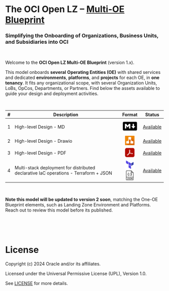 # **The OCI Open LZ &ndash; [Multi-OE Blueprint](#)**

### Simplifying the Onboarding of Organizations, Business Units, and Subsidiaries into OCI

&nbsp; 

Welcome to the **OCI Open LZ Multi-OE Blueprint** (version 1.x).

This model onboards **several** **Operating Entities (OE)** with shared services and dedicated **environments**, **platforms**, and **projects** for each OE, in **one tenancy**. It fits any organizational scope, with several Organization Units, LoBs, OpCos, Departments, or Partners. Find below the assets available to guide your design and deployment activities.

&nbsp;

| # | Description | Format   | Status |  
|---|---|:-:|---|
| 1 | High-level Design - MD | [<img src="../../commons/images/icon_md.jpg" width="45">](/blueprints/multi-oe/design/readme.md)   |  [Available](/blueprints/multi-oe/design/readme.md) |
| 2 | High-level Design - Drawio | [ <img src="../../commons/images/icon_drawio.jpg" width="30"> ](/blueprints/multi-oe/design/OCI_Open_LZ_Multi-OE-Blueprint.drawio) | [Available](/blueprints/multi-oe/design/OCI_Open_LZ_Multi-OE-Blueprint.drawio)
| 3 | High-level Design - PDF | [<img src="../../commons/images/icon_pdf.jpg" width="30">](/blueprints/multi-oe/design/OCI_Open_LZ_Multi-OE-Blueprint.pdf) | [Available](/blueprints/multi-oe/design/OCI_Open_LZ_Multi-OE-Blueprint.pdf) |
| 4 |  Multi-stack deployment for  distributed declarative IaC operations - Terraform + JSON | [<img src="../../commons/images/icon_terraform.jpg" width="32"><img src="../../commons/images/icon_json.jpg" width="30">](/blueprints/multi-oe/runtime/readme.md) | [Available](/blueprints/multi-oe/runtime/readme.md) |



&nbsp; 

**Note this model will be updated to version 2 soon**, matching the One-OE Blueprint elements, such as Landing Zone Environment and Platforms. Reach out to review this model before its published.

&nbsp; 

&nbsp; 

# License

Copyright (c) 2024 Oracle and/or its affiliates.

Licensed under the Universal Permissive License (UPL), Version 1.0.

See [LICENSE](LICENSE) for more details.
